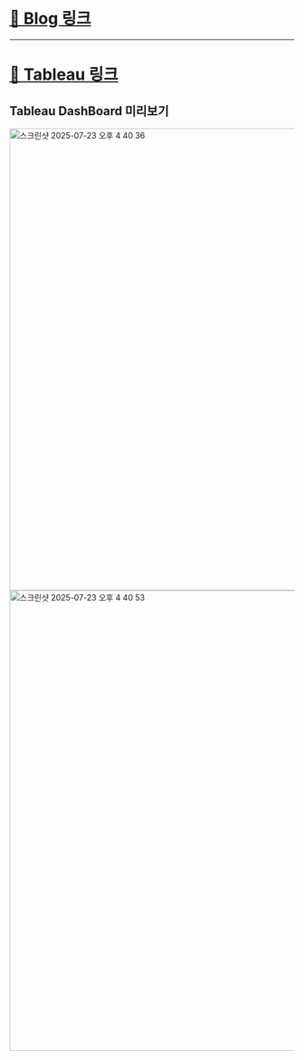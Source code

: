 # [🔗 Blog 링크](https://blog.naver.com/yujoy_)

---

# [🔗 Tableau 링크](https://public.tableau.com/views/_17527116320100/2?:language=ko-KR&:sid=&:redirect=auth&:display_count=n&:origin=viz_share_link)

## Tableau DashBoard 미리보기
<img width="1473" height="816" alt="스크린샷 2025-07-23 오후 4 40 36" src="https://github.com/user-attachments/assets/488b47a9-7311-4f96-a613-b7e8455c8798" />

<img width="1478" height="813" alt="스크린샷 2025-07-23 오후 4 40 53" src="https://github.com/user-attachments/assets/876a8037-bcb8-4821-bc03-ccda86f5aa47" />



